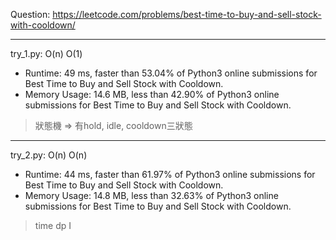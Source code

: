 Question: https://leetcode.com/problems/best-time-to-buy-and-sell-stock-with-cooldown/

---

try_1.py: O(n) O(1)

* Runtime: 49 ms, faster than 53.04% of Python3 online submissions for Best Time to Buy and Sell Stock with Cooldown.
* Memory Usage: 14.6 MB, less than 42.90% of Python3 online submissions for Best Time to Buy and Sell Stock with Cooldown.

> 狀態機 => 有hold, idle, cooldown三狀態

---

try_2.py: O(n) O(n)

* Runtime: 44 ms, faster than 61.97% of Python3 online submissions for Best Time to Buy and Sell Stock with Cooldown.
* Memory Usage: 14.8 MB, less than 32.63% of Python3 online submissions for Best Time to Buy and Sell Stock with Cooldown.

> time dp I
